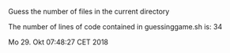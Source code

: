 Guess the number of files in the current directory

The number of lines of code contained in guessinggame.sh is:
34

Mo 29. Okt 07:48:27 CET 2018
